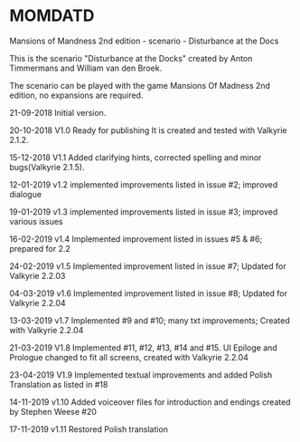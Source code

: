 # MOMDATD
Mansions of Mandness 2nd edition - scenario - Disturbance at the Docs

This is the scenario "Disturbance at the Docks" created by Anton Timmermans and William van den Broek.

The scenario can be played with the game Mansions Of Madness 2nd edition, no expansions are required.


21-09-2018 Initial version.

20-10-2018 V1.0 Ready for publishing It is created and tested with Valkyrie 2.1.2.

15-12-2018 V1.1 Added clarifying hints, corrected spelling and minor bugs(Valkyrie 2.1.5).

12-01-2019 v1.2 implemented improvements listed in issue #2; improved dialogue

19-01-2019 v1.3 implemented improvements listed in issue #3; improved various issues

16-02-2019 v1.4 Implemented improvement listed in issues #5 & #6; prepared for 2.2

24-02-2019 v1.5 Implemented improvement listed in issue #7; Updated for Valkyrie 2.2.03

04-03-2019 v1.6 Implemented improvement listed in issue #8; Updated for Valkyrie 2.2.04

13-03-2019 v1.7 Implemented #9 and #10; many txt improvements; Created with Valkyrie 2.2.04

21-03-2019 V1.8 Implemented #11, #12, #13, #14 and #15. UI Epiloge and Prologue changed to fit all screens, created with Valkyrie 2.2.04

23-04-2019 V1.9 Implemented textual improvements and added Polish Translation as listed in #18

14-11-2019 v1.10 Added voiceover files for introduction and endings created by Stephen Weese #20

17-11-2019 v1.11 Restored Polish translation
